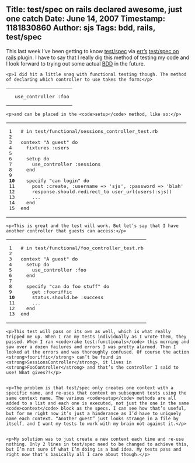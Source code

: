 Title: test/spec on rails declared awesome, just one catch
Date: June 14, 2007
Timestamp: 1181830860
Author: sjs
Tags: bdd, rails, test/spec
----

<p>This last week I’ve been getting to know <a href="http://web.archive.org/web/20080820115400/http://chneukirchen.org/blog/archive/2007/01/announcing-test-spec-0-3-a-bdd-interface-for-test-unit.html">test/spec</a> via <a href="http://web.archive.org/web/20080820115400/http://errtheblog.com/">err’s</a> <a href="http://web.archive.org/web/20080820115400/http://require.errtheblog.com/plugins/wiki/TestSpecRails">test/spec on rails</a> plugin. I have to say that I really dig this method of testing my code and I look forward to trying out some actual <a href="http://web.archive.org/web/20080820115400/http://behaviour-driven.org/"><span class="caps">BDD</span></a> in the future.</p>


	<p>I did hit a little snag with functional testing though. The method of declaring which controller to use takes the form:</p>


<table class="CodeRay"><tr>
  <td class="line_numbers" title="click to toggle" onclick="with (this.firstChild.style) { display = (display == '') ? 'none' : '' }"><pre><tt>
</tt></pre></td>
  <td class="code"><pre ondblclick="with (this.style) { overflow = (overflow == 'auto' || overflow == '') ? 'visible' : 'auto' }">use_controller <span class="sy">:foo</span></pre></td>
</tr></table>


	<p>and can be placed in the <code>setup</code> method, like so:</p>


<table class="CodeRay"><tr>
  <td class="line_numbers" title="click to toggle" onclick="with (this.firstChild.style) { display = (display == '') ? 'none' : '' }"><pre>1<tt>
</tt>2<tt>
</tt>3<tt>
</tt>4<tt>
</tt>5<tt>
</tt>6<tt>
</tt>7<tt>
</tt>8<tt>
</tt>9<tt>
</tt><strong>10</strong><tt>
</tt>11<tt>
</tt>12<tt>
</tt>13<tt>
</tt>14<tt>
</tt>15<tt>
</tt></pre></td>
  <td class="code"><pre ondblclick="with (this.style) { overflow = (overflow == 'auto' || overflow == '') ? 'visible' : 'auto' }"><span class="c"># in test/functional/sessions_controller_test.rb</span><tt>
</tt><tt>
</tt>context <span class="s"><span class="dl">"</span><span class="k">A guest</span><span class="dl">"</span></span> <span class="r">do</span><tt>
</tt>  fixtures <span class="sy">:users</span><tt>
</tt><tt>
</tt>  setup <span class="r">do</span><tt>
</tt>    use_controller <span class="sy">:sessions</span><tt>
</tt>  <span class="r">end</span><tt>
</tt><tt>
</tt>  specify <span class="s"><span class="dl">"</span><span class="k">can login</span><span class="dl">"</span></span> <span class="r">do</span><tt>
</tt>    post <span class="sy">:create</span>, <span class="sy">:username</span> =&gt; <span class="s"><span class="dl">'</span><span class="k">sjs</span><span class="dl">'</span></span>, <span class="sy">:password</span> =&gt; <span class="s"><span class="dl">'</span><span class="k">blah</span><span class="dl">'</span></span><tt>
</tt>    response.should.redirect_to user_url(users(<span class="sy">:sjs</span>))<tt>
</tt>    ...<tt>
</tt>  <span class="r">end</span><tt>
</tt><span class="r">end</span></pre></td>
</tr></table>


	<p>This is great and the test will work. But let’s say that I have another controller that guests can access:</p>


<table class="CodeRay"><tr>
  <td class="line_numbers" title="click to toggle" onclick="with (this.firstChild.style) { display = (display == '') ? 'none' : '' }"><pre>1<tt>
</tt>2<tt>
</tt>3<tt>
</tt>4<tt>
</tt>5<tt>
</tt>6<tt>
</tt>7<tt>
</tt>8<tt>
</tt>9<tt>
</tt><strong>10</strong><tt>
</tt>11<tt>
</tt>12<tt>
</tt>13<tt>
</tt></pre></td>
  <td class="code"><pre ondblclick="with (this.style) { overflow = (overflow == 'auto' || overflow == '') ? 'visible' : 'auto' }"><span class="c"># in test/functional/foo_controller_test.rb</span><tt>
</tt><tt>
</tt>context <span class="s"><span class="dl">"</span><span class="k">A guest</span><span class="dl">"</span></span> <span class="r">do</span><tt>
</tt>  setup <span class="r">do</span><tt>
</tt>    use_controller <span class="sy">:foo</span><tt>
</tt>  <span class="r">end</span><tt>
</tt><tt>
</tt>  specify <span class="s"><span class="dl">"</span><span class="k">can do foo stuff</span><span class="dl">"</span></span> <span class="r">do</span><tt>
</tt>    get <span class="sy">:fooriffic</span><tt>
</tt>    status.should.be <span class="sy">:success</span><tt>
</tt>    ...<tt>
</tt>  <span class="r">end</span><tt>
</tt><span class="r">end</span></pre></td>
</tr></table>


	<p>This test will pass on its own as well, which is what really tripped me up. When I ran my tests individually as I wrote them, they passed. When I ran <code>rake test:functionals</code> this morning and saw over a dozen failures and errors I was pretty alarmed. Then I looked at the errors and was thoroughly confused. Of course the action <strong>fooriffic</strong> can’t be found in <strong>SessionsController</strong>, it lives in <strong>FooController</strong> and that’s the controller I said to use! What gives?!</p>


	<p>The problem is that test/spec only creates one context with a specific name, and re-uses that context on subsequent tests using the same context name. The various <code>setup</code> methods are all added to a list and each one is executed, not just the one in the same <code>context</code> block as the specs. I can see how that’s useful, but for me right now it’s just a hinderance as I’d have to uniquely name each context. “Another guest” just looks strange in a file by itself, and I want my tests to work with my brain not against it.</p>


	<p>My solution was to just create a new context each time and re-use nothing. Only 2 lines in test/spec need to be changed to achieve this, but I’m not sure if what I’m doing is a bad idea. My tests pass and right now that’s basically all I care about though.</p>
